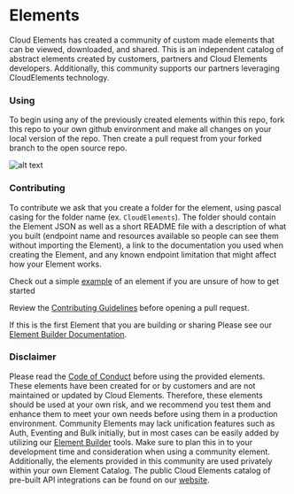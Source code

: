 # Elements
Cloud Elements has created a community of custom made elements that can be viewed, downloaded, and shared. This is an independent catalog of abstract elements created by customers, partners and Cloud Elements developers. Additionally, this community supports our partners leveraging CloudElements technology.

### Using
To begin using any of the previously created elements within this repo, fork this repo to your own github environment and make all changes on your local version of the repo. Then create a pull request from your forked branch to the open source repo.

![alt text](https://github.com/peytonsteiner97/elements/blob/master/Screenshot.png)

### Contributing
To contribute we ask that you create a folder for the element, using pascal casing for the folder name (ex. `CloudElements`). The folder should contain the Element JSON as well as a short README file with a description of what you built (endpoint name and resources available so people can see them without importing the Element), a link to the documentation you used when creating the Element, and any known endpoint limitation that might affect how your Element works.

Check out a simple [example](https://github.com/CloudElementsOpenLabs/examples/tree/master/elements) of an element if you are unsure of how to get started

Review the [Contributing Guidelines](https://github.com/CloudElementsOpenLabs/elements/blob/master/CONTRIBUTING.md) before opening a pull request. 

If this is the first Element that you are building or sharing Please see our [Element Builder Documentation](https://docs.cloud-elements.com/home/element-builder-overview).

### Disclaimer
Please read the [Code of Conduct](https://github.com/CloudElementsOpenLabs/elements/blob/master/CONTRIBUTING.md) before using the provided elements.
These elements have been created for or by customers and are not maintained or updated by Cloud Elements. Therefore, these elements should be used at your own risk, and we recommend you test them and enhance them to meet your own needs before using them in a production environment. Community Elements may lack unification features such as Auth, Eventing and Bulk initially, but in most cases can be easily added by utilizing our [Element Builder](https://cloud-elements.com/element-builder/) tools. Make sure to plan this in to your development time and consideration when using a community element. Additionally, the elements provided in this community are used privately within your own Element Catalog.  The public Cloud Elements catalog of pre-built API integrations can be found on our [website](https://cloud-elements.com/elements-catalog/).
